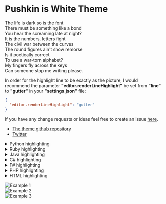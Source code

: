 # Pushkin is White Theme

The life is dark so is the font  
There must be something like a bond  
You hear the screaming late at night?  
It is the numbers, letters fight  
The civil war between the curves  
The round figures ain't show remorse  
Is it poetically correct  
To use a war-torn alphabet?  
My fingers fly across the keys  
Can someone stop me writing please.  


In order for the highlight line to be exactly as the picture, I would recommend the parameter **"editor.renderLineHighlight"** be set from **"line"** to **"gutter"** in your **"settings.json"** file:
```json
{
  "editor.renderLineHighlight": "gutter"
}
```  

If you have any change requests or ideas feel free to create an issue [here](https://github.com/llatigid/Pushkin-is-White-Theme/issues).
* [The theme github repository](https://github.com/llatigid/Pushkin-is-White-Theme)
* [Twitter](https://twitter.com/ISPushkin)

<details>
  <summary>Python highlighting</summary>  
    [github source image](https://raw.githubusercontent.com/llatigid/Pushkin-is-White-Theme/master/media/pushkin-is-white-example-python.png)  
  <p>
![Example 1](https://raw.githubusercontent.com/llatigid/Pushkin-is-White-Theme/master/media/pushkin-is-white-example-python.png)
</p></details>

<details>
  <summary>Ruby highlighting</summary>  
    [github source image](https://raw.githubusercontent.com/llatigid/Pushkin-is-White-Theme/master/media/pushkin-is-white-example-ruby.png)  
  <p>
![Example 1](https://raw.githubusercontent.com/llatigid/Pushkin-is-White-Theme/master/media/pushkin-is-white-example-ruby.png)
</p></details>

<details>
  <summary>Java highlighting</summary>  
    [github source image](https://raw.githubusercontent.com/llatigid/Pushkin-is-White-Theme/master/media/pushkin-is-white-example-java.png)  
  <p>
![Example 1](https://raw.githubusercontent.com/llatigid/Pushkin-is-White-Theme/master/media/pushkin-is-white-example-java.png)
</p></details>

<details>
  <summary>C# highlighting</summary>  
    [github source image](https://raw.githubusercontent.com/llatigid/Pushkin-is-White-Theme/master/media/pushkin-is-white-example-c%23.png)  
  <p>
![Example 1](https://raw.githubusercontent.com/llatigid/Pushkin-is-White-Theme/master/media/pushkin-is-white-example-c%23.png)
</p></details>

<details>
  <summary>F# highlighting</summary>  
    [github source image](https://raw.githubusercontent.com/llatigid/Pushkin-is-White-Theme/master/media/pushkin-is-white-example-f%23.png)  
  <p>
![Example 1](https://raw.githubusercontent.com/llatigid/Pushkin-is-White-Theme/master/media/pushkin-is-white-example-f%23.png)
</p></details>

<details>
  <summary>PHP highlighting</summary>  
    [github source image](https://raw.githubusercontent.com/llatigid/Pushkin-is-White-Theme/master/media/pushkin-is-white-example-php.png)  
  <p>
![Example 1](https://raw.githubusercontent.com/llatigid/Pushkin-is-White-Theme/master/media/pushkin-is-white-example-php.png)
</p></details>

<details>
  <summary>HTML highlighting</summary>  
    [github source image](https://raw.githubusercontent.com/llatigid/Pushkin-is-White-Theme/master/media/pushkin-is-white-example-html.png)  
  <p>
![Example 1](https://raw.githubusercontent.com/llatigid/Pushkin-is-White-Theme/master/media/pushkin-is-white-example-html.png)
</p></details>

![Example 1](https://raw.githubusercontent.com/llatigid/Pushkin-is-White-Theme/master/media/pushkin-is-white-example-js-1.png)  
![Example 2](https://raw.githubusercontent.com/llatigid/Pushkin-is-White-Theme/master/media/pushkin-is-white-example-js-2.png)  
![Example 3](https://raw.githubusercontent.com/llatigid/Pushkin-is-White-Theme/master/media/pushkin-is-white-example-js-3.png)  
